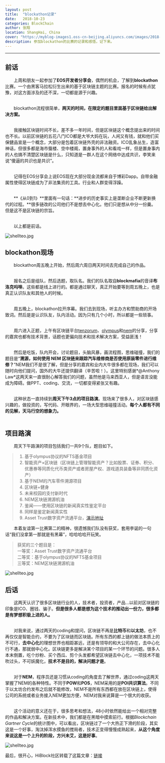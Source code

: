 ```yaml
---
layout: post
title:  "blockathon记录"
date:   2018-10-23
categories: BlockChain
author: 张翔
location: ShangHai, China
cover: "https://myblog-images1.oss-cn-beijing.aliyuncs.com/images/2018-10-23-blockathon/7.jpg"
description: 参加blockathon的比赛的记录和感悟，记下来。
---
```

---
## 前话
&emsp;&emsp;上周和朋友一起参加了**EOS开发者分享会**，偶然的机会，了解到**blockathon**比赛。一个由黑客马拉松衍生出来的基于区块链主题的比赛。报名的时候有点犹豫，对这方面涉及的还不深，一切都是源于兴趣。<br><br>

&emsp;&emsp;blockathon流程很简单，**两天的时间，在限定的题目里面基于区块链给出解决方案。**<br><br>

&emsp;&emsp;我接触区块链时间不长，差不多一年时间，但是区块链这个概念提出来的时间也不长。以前区块链的五花八门ICO都是大爷大妈在玩，人闲又有钱，就和他们买保健品宣是一个概念，大部分是包着区块链外壳的非法融资。ICO乱象丛生，造富神话，但很多都是海市蜃楼、空中楼阁，置身事外的人和看戏一样，但是置身事内的人也搞不清楚区块链是什么，只知道是一群人在这个网络中达成共识，李笑来说“傻逼的共识也是共识”。<br><br>

&emsp;&emsp;记得在EOS分享会上说EOS现在大部分现金流都来自于博彩Dapp。自带金融属性使得区块链成为了非法集资的工具。行业和人群变得浮躁。<br><br>


&emsp;&emsp;**《从0到1》**里面有一句话：**进步的历史事实上是垄断企业不断更新换代的过程。**很多链改的公司他们不是想去中心化。他们只是想从中分一份羹。但是这不是区块链的宗旨。<br><br>

&emsp;&emsp;以上都是前话。

![shellteo.jpg](https://myblog-images1.oss-cn-beijing.aliyuncs.com/images/2018-10-23-blockathon/1.jpg)

## blockathon现场
&emsp;&emsp;blockathon周五晚上开始，然后周六周日两天时间去完成自己的作品。<br><br>

&emsp;&emsp;报名之后是组队，然后选题，取队名。我们的队名取自**blockmafia**的音译**布洛克吗啡**。这些都是线上进行的。都是通过聊天，真正开始要等到周五晚上，也是真正认识队友和其他人的时候。<br><br>

&emsp;&emsp;周五晚上，blockathon拉开序幕。我们去到现场，听主办方和赞助商的开场致词。然后是是认识队友，队内活动。因为只有几个小时，所以都是一些琐事。<br><br>

&emsp;&emsp;周六进入正题，上午有区块链平台[tenzorum](https://tenzorum.org/)、[olympus](https://olympuslabs.io)和[nem](https://nem.io/)的分享，分享的嘉宾也都有技术背景，话题也更偏向技术和技术解决方案，受益匪浅！<br><br>

&emsp;&emsp;然后是吃饭，队内开会，讨论题目，头脑风暴，画流程图，思维碰撞，我们的题目是“**溯源，如何使用 NEM 区块链来跟踪汽车维修商是否使用原装零件进行维修？**”NEM我们不是很了解，但是分享的嘉宾和业内大牛很多都在现场，我们可以随时向他们提问，国外的大牛还提供翻译（辛苦啦！）。这里特别感谢*@Anthony Law*这两天来一直很耐心解答我们的问题，虽然他是马来西亚人，但是语言没能成为障碍。做PPT、coding、交流，一切都变得紧张又有趣。<br><br>

&emsp;&emsp;这种状态一直持续到**周天下午3点的项目路演**。现场来了很多人，对区块链感兴趣的，做投资的，写代码、开眼界的，一场大型思维碰撞活动。**每个人都有不同的见解，天马行空的想象力。**<br><br>

## 项目路演
&emsp;&emsp;周天下午路演的项目包括我们一共9个队，题目如下。

>  1. 基于olympus协议的NFTS基金项目
>  2. 智能资产×区块链（区块链上管理智能资产？比如股票、证券、积分、优惠券等同质化代币类资产或者房屋产权、游戏道具装备等非同质化资产）
>  3. 基于NEM的汽车零件溯源项目
>  4. 区块链+健身
>  5. 未来校园的支付新时代
>  6. NEM区块链溯源机油
>  7. 鉴闻——使用区块链的新闻真实性鉴定平台
>  8. 同样是鉴定新闻真实性
>  9. Asset Trust数字资产流通平台，[演示地址](http://2018blockathon.ju3ban.net/)

&emsp;&emsp;本着友谊第一比赛第二的精神，很遗憾我们队没有获奖，套用李诞的一句话“我们没拿第一那就是有黑幕”，哈哈哈哈开玩笑。

> 获奖的三个题目是：<br>
> 一等奖：Asset Trust数字资产流通平台<br>
> 二等奖：基于olympus协议的NFTS基金项目<br>
> 三等奖：NEM区块链溯源机油<br>

![shellteo.jpg](https://myblog-images1.oss-cn-beijing.aliyuncs.com/images/2018-10-23-blockathon/2.jpg)

## 后话

&emsp;&emsp;这两天认识了很多区块链行业的人，技术者，投资者，产品...以前对区块链的印象是ICO、圈钱、骗子。**但是很多人都是想为这个技术的推动出一份力，很多都是有梦想积极上进的人。**<br><br>

&emsp;&emsp;对我来说，通过两天的coding和提问，区块链不再是**比特币**和**以太坊**，也不再仅仅是智能合约，不要为了区块链而区块链。所有东西的都上链的做法本质上的不可行，**去中心化**的理想世界也相距甚远，还是有领导的和大公司存在，去中心化行不通，那就弱中心化。区块链更多是解决某个项目的某一个环节的问题。很多人本末倒置，吃个炒粉、买个西瓜、剪个头发都希望区块链去中心化，一项技术不能吹过头，不可妖魔化，**技术不是目的，解决问题才是**。<br><br>

&emsp;&emsp;对于**NEM**，程序员还是习惯从coding的角度去了解世界，通过coding这两天掌握了NEM的各种特性。不同于**POW**和**POS**，NEM采用的是**POI共识算法**。不同于以太坊合约发布之后就不能修改，NEM不是所有东西都在放在区块链上，使得公司的系统或者业务接入NEM更加方便，NEM对我来说算是一个很大的收获。<br><br>

&emsp;&emsp;这个活动的意义还在于，很多思考和想法，48小时依然能给出一个相对完整的作品和解决方案。在新技术中，我们都是在黑暗中摸索前行。根据*Blockchain Gartner Cycle*的统计图中，可以看出，区块链过了一个大热正下滑的阶段，其实这是一个好事，淘汰掉浑水摸鱼的搅局者，技术正变得慢慢成熟起来，**从这个角度来说这是一个上升的阶段，方兴未艾，这是好事**。

![shellteo.jpg](https://myblog-images1.oss-cn-beijing.aliyuncs.com/images/2018-10-23-blockathon/10.png)

最后，很开心，HiBlock社区转载了这篇文章：[链接](https://mp.weixin.qq.com/s/dv6DHh--IxGZ0gL33ivVgg)